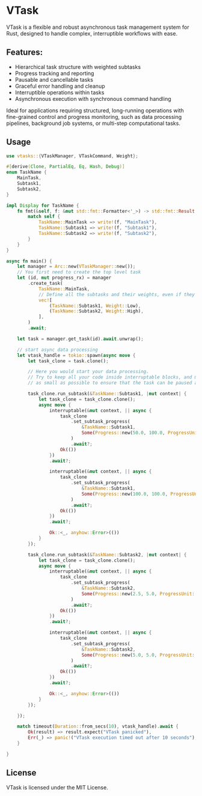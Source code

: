 # VTask

VTask is a flexible and robust asynchronous task management system for Rust, designed to handle complex, interruptible workflows with ease.

## Features:
- Hierarchical task structure with weighted subtasks
- Progress tracking and reporting
- Pausable and cancellable tasks
- Graceful error handling and cleanup
- Interruptible operations within tasks
- Asynchronous execution with synchronous command handling

Ideal for applications requiring structured, long-running operations with fine-grained control and progress monitoring, such as data processing pipelines, background job systems, or multi-step computational tasks.

## Usage
```rust
use vtasks::{VTaskManager, VTaskCommand, Weight};

#[derive(Clone, PartialEq, Eq, Hash, Debug)]
enum TaskName {
    MainTask,
    Subtask1,
    Subtask2,
}

impl Display for TaskName {
    fn fmt(&self, f: &mut std::fmt::Formatter<'_>) -> std::fmt::Result {
        match self {
            TaskName::MainTask => write!(f, "MainTask"),
            TaskName::Subtask1 => write!(f, "Subtask1"),
            TaskName::Subtask2 => write!(f, "Subtask2"),
        }
    }
}

async fn main() {
    let manager = Arc::new(VTaskManager::new());
    // You first need to create the top level task
    let (id, mut progress_rx) = manager
        .create_task(
            TaskName::MainTask,
            // Define all the subtasks and their weights, even if they might not be used
            vec![
                (TaskName::Subtask1, Weight::Low),
                (TaskName::Subtask2, Weight::High),
            ],
        )
        .await;

    let task = manager.get_task(id).await.unwrap();

    // start async data processing
    let vtask_handle = tokio::spawn(async move {
        let task_clone = task.clone();

        // Here you would start your data processing.
        // Try to keep all your code inside interruptable blocks, and make each interruptable block
        // as small as possible to ensure that the task can be paused and resumed at any point.

        task_clone.run_subtask(&TaskName::Subtask1, |mut context| {
            let task_clone = task_clone.clone();
            async move {
                interruptable(&mut context, || async {
                    task_clone
                        .set_subtask_progress(
                            &TaskName::Subtask1,
                            Some(Progress::new(50.0, 100.0, ProgressUnit::Percentage)),
                        )
                        .await?;
                    Ok(())
                })
                .await?;

                interruptable(&mut context, || async {
                    task_clone
                        .set_subtask_progress(
                            &TaskName::Subtask1,
                            Some(Progress::new(100.0, 100.0, ProgressUnit::Percentage)),
                        )
                        .await?;
                    Ok(())
                })
                .await?;

                Ok::<_, anyhow::Error>(())
            }
        });

        task_clone.run_subtask(&TaskName::Subtask2, |mut context| {
            let task_clone = task_clone.clone();
            async move {
                interruptable(&mut context, || async {
                    task_clone
                        .set_subtask_progress(
                            &TaskName::Subtask2,
                            Some(Progress::new(2.5, 5.0, ProgressUnit::Items)),
                        )
                        .await?;
                    Ok(())
                })
                .await?;

                interruptable(&mut context, || async {
                    task_clone
                        .set_subtask_progress(
                            &TaskName::Subtask2,
                            Some(Progress::new(5.0, 5.0, ProgressUnit::Items)),
                        )
                        .await?;
                    Ok(())
                })
                .await?;

                Ok::<_, anyhow::Error>(())
            }
        });

    });

    match timeout(Duration::from_secs(10), vtask_handle).await {
        Ok(result) => result.expect("VTask panicked"),
        Err(_) => panic!("VTask execution timed out after 10 seconds"),
    }

}
```

## License

VTask is licensed under the MIT License.